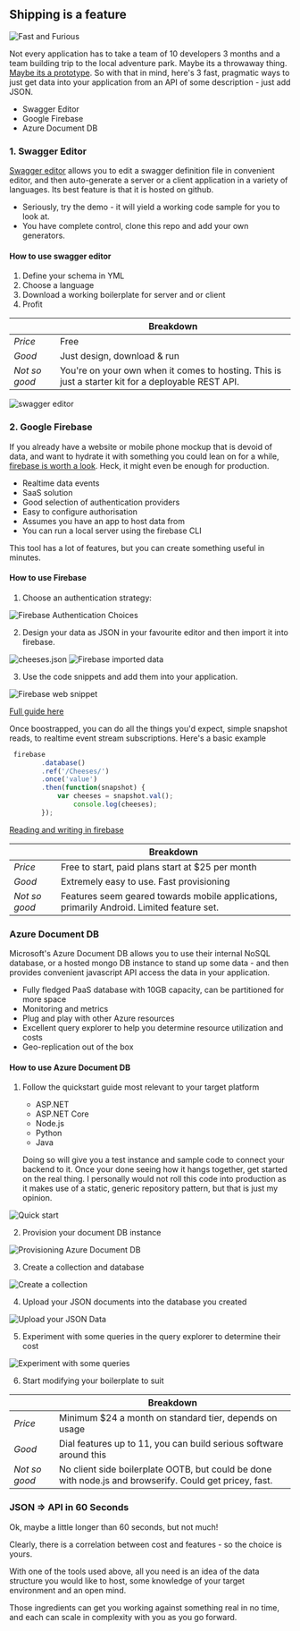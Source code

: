 
## Shipping is a feature

![Fast and Furious](/assets/nissan-sx.jpg)

Not every application has to take a team of 10 developers 3 months and a team building trip to the local adventure park. Maybe its a throwaway thing. [Maybe its a prototype](/_posts/2009-10-01-throw-away-your-code.html). So with that in mind, here's 3 fast, pragmatic ways to just get data into your application from an API of some description - just add JSON.

- Swagger Editor
- Google Firebase
- Azure Document DB

### 1. Swagger Editor

[Swagger editor](http://swagger.io/swagger-editor/) allows you to edit a swagger definition file in convenient editor, and then auto-generate a server or a client application in a variety of languages. Its best feature is that it is hosted on github. 

- Seriously, try the demo - it will yield a working code sample for you to look at.
- You have complete control, clone this repo and add your own generators.

#### How to use swagger editor

1. Define your schema in YML 
2. Choose a language 
3. Download a working boilerplate for server and or client
4. Profit

||Breakdown|
|---|---|
|*Price*|Free|
|*Good*|Just design, download & run|
|*Not so good*|You're on your own when it comes to hosting. This is just a starter kit for a deployable REST API.|

![swagger editor](/assets/swagger-editor.png)

### 2. Google Firebase

If you already have a website or mobile phone mockup that is devoid of data, and want to hydrate it with something you could lean on for a while, [firebase is worth a look](https://firebase.google.com). Heck, it might even be enough for production.

- Realtime data events
- SaaS solution
- Good selection of authentication providers
- Easy to configure authorisation
- Assumes you have an app to host data from
- You can run a local server using the firebase CLI

This tool has a lot of features, but you can create something useful in minutes.

#### How to use Firebase

1. Choose an authentication strategy:

![Firebase Authentication Choices](/assets/fb-auth-choices.png)

2. Design your data as JSON in your favourite editor and then import it into firebase.

![cheeses.json](/assets/cheeses-json.png)
![Firebase imported data](/assets/fb-data.png)

3. Use the code snippets and add them into your application.

![Firebase web snippet](/assets/fb-add-web.png)

[Full guide here](https://firebase.google.com/docs/web/setup)

Once boostrapped, you can do all the things you'd expect, simple snapshot reads, to realtime event stream subscriptions. Here's a basic example

```javascript
 firebase
  		.database()
  		.ref('/Cheeses/')
  		.once('value')
  		.then(function(snapshot) {
 			var cheeses = snapshot.val();
				console.log(cheeses);
		});
```
[Reading and writing in firebase](https://firebase.google.com/docs/database/web/read-and-write)

||Breakdown|
|---|---|
|*Price*|Free to start, paid plans start at $25 per month|
|*Good*|Extremely easy to use. Fast provisioning|
|*Not so good*|Features seem geared towards mobile applications, primarily Android. Limited feature set.|

### Azure Document DB

Microsoft's Azure Document DB allows you to use their internal NoSQL database, or a hosted mongo DB instance to stand up some data - and then provides convenient javascript API access the data in your application.

- Fully fledged PaaS database with 10GB capacity, can be partitioned for more space
- Monitoring and metrics
- Plug and play with other Azure resources
- Excellent query explorer to help you determine resource utilization and costs
- Geo-replication out of the box

#### How to use Azure Document DB

1. Follow the quickstart guide most relevant to your target platform
    - ASP.NET
    - ASP.NET Core
    - Node.js
    - Python
    - Java

    Doing so will give you a test instance and sample code to connect your backend to it.
    Once your done seeing how it hangs together, get started on the real thing. I personally would not roll this code into production as it makes use of a static, generic repository pattern, but that is just my opinion. 

![Quick start](/assets/adb-quick-start.png)

2. Provision your document DB instance

![Provisioning Azure Document DB](/assets/adb-create.png)

3. Create a collection and database

![Create a collection](/assets/adb-add-collection.png)

4. Upload your JSON documents into the database you created

![Upload your JSON Data](/assets/adb-cheese-doc-upload.png)

5. Experiment with some queries in the query explorer to determine their cost

![Experiment with some queries](/assets/adb-query-explorer.png)

6. Start modifying your boilerplate to suit 

||Breakdown|
|---|---|
|*Price*|Minimum $24 a month on standard tier, depends on usage|
|*Good*|Dial features up to 11, you can build serious software around this|
|*Not so good*| No client side boilerplate OOTB, but could be done with node.js and browserify. Could get pricey, fast.|

### JSON => API in 60 Seconds

Ok, maybe a little longer than 60 seconds, but not much!

Clearly, there is a correlation between cost and features - so the choice is yours.

With one of the tools used above, all you need is an idea of the data structure you would like to host, some knowledge of your target environment and an open mind.

Those ingredients can get you working against something real in no time, and each can scale in complexity with you as you go forward.










